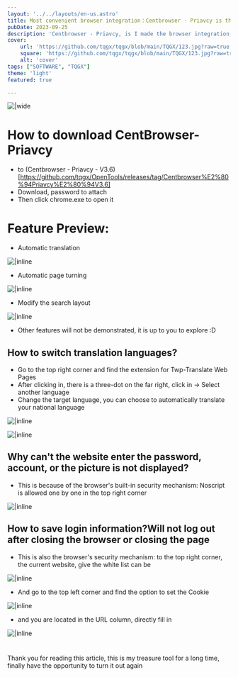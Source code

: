 ```yaml
---
layout: '../../layouts/en-us.astro'
title: Most convenient browser integration：Centbrowser - Priavcy is the fastest!Automatically turn pages/translate, block ads, modify search layouts'
pubDate: 2023-09-25
description: 'Centbrowser - Priavcy, is I made the browser integration, listen to a lot of users comments to improve....You do not need to worry about how to change the browser, here, I have everything set up for you, with the most basic privacy and security, blocking advertising is a must, and then read any article can achieve automatic page turning, go to all other languages of the website can be automatically translated, but also modified the search layout.I hope you like this browser, I just hope its easy to use out of the box and you dont need much skill to enjoy the browser.'
cover:
    url: 'https://github.com/tqgx/tqgx/blob/main/TQGX/123.jpg?raw=true'
    square: 'https://github.com/tqgx/tqgx/blob/main/TQGX/123.jpg?raw=true'
    alt: 'cover'
tags: ["SOFTWARE", "TQGX"] 
theme: 'light'
featured: true

---
```


![|wide](https://github.com/tqgx/tqgx/blob/main/TQGX/123.jpg?raw=true)

# How to download CentBrowser-Priavcy
- to (Centbrowser - Priavcy - V3.6) [https://github.com/tqgx/OpenTools/releases/tag/Centbrowser%E2%80%94Priavcy%E2%80%94V3.6]
- Download, password to attach
- Then click chrome.exe to open it
# Feature Preview:
- Automatic translation

![|inline](https://github.com/tqgx/tqgx/blob/main/TQGX/c0.gif?raw=true)

- Automatic page turning

![|inline](https://github.com/tqgx/tqgx/blob/main/TQGX/centbrowser.gif?raw=true)

- Modify the search layout

![|inline](https://github.com/tqgx/tqgx/blob/main/TQGX/c2.png?raw=true)

- Other features will not be demonstrated, it is up to you to explore :D
## How to switch translation languages?
- Go to the top right corner and find the extension for Twp-Translate Web Pages
- After clicking in, there is a three-dot on the far right, click in → Select another language
- Change the target language, you can choose to automatically translate your national language

![|inline](https://github.com/tqgx/tqgx/blob/main/TQGX/tran01.png?raw=true)

![|inline](https://github.com/tqgx/tqgx/blob/main/TQGX/tran02.png?raw=true)

## Why can't the website enter the password, account, or the picture is not displayed?
- This is because of the browser's built-in security mechanism: Noscript is allowed one by one in the top right corner

![|inline](https://github.com/tqgx/tqgx/blob/main/TQGX/c3.png?raw=true)

## How to save login information?Will not log out after closing the browser or closing the page
- This is also the browser's security mechanism: to the top right corner, the current website, give the white list can be

![|inline](https://github.com/tqgx/tqgx/blob/main/TQGX/c4.png?raw=true)

- And go to the top left corner and find the option to set the Cookie

![|inline](https://github.com/tqgx/tqgx/blob/main/TQGX/c5.png?raw=true)

- and you are located in the URL column, directly fill in


![|inline](https://github.com/tqgx/tqgx/blob/main/TQGX/c6.png?raw=true)

#
Thank you for reading this article, this is my treasure tool for a long time, finally have the opportunity to turn it out again